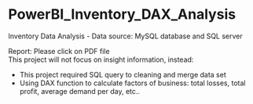 # PowerBI_Inventory_DAX_Analysis

Inventory Data Analysis - Data source: MySQL database and SQL server <br>

Report: Please click on PDF file<br>
This project will not focus on insight information, instead: <br>
- This project required SQL query to cleaning and merge data set<br>
- Using DAX function to calculate factors of business: total losses, total profit, average demand per day, etc.. <br>
